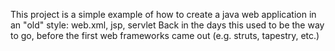This project is a simple example of how to create a java web application in an "old" style: web.xml, jsp, servlet
Back in the days this used to be the way to go, before the first web frameworks came out (e.g. struts, tapestry, etc.)